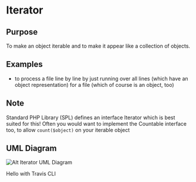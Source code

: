 # Iterator

## Purpose

To make an object iterable and to make it appear like a collection of objects.

## Examples

* to process a file line by line by just running over all lines (which have an object representation) for a file (which of course is an object, too)

## Note

Standard PHP Library (SPL) defines an interface Iterator which is best suited for this! Often you would want to implement the Countable interface too, to allow `count($object)` on your iterable object

## UML Diagram

![Alt Iterator UML Diagram](uml/uml.png)

Hello with Travis CLI